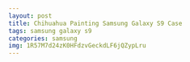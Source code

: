 ```yaml
---
layout: post
title: Chihuahua Painting Samsung Galaxy S9 Case
tags: samsung galaxy s9
categories: samsung
img: 1R57M7d24zK0HFdzvGeckdLF6jQZypLru
---
```

